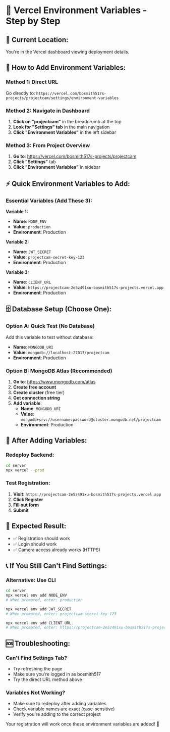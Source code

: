 # 🔧 Vercel Environment Variables - Step by Step

## 📍 **Current Location:**
You're in the Vercel dashboard viewing deployment details.

## 🎯 **How to Add Environment Variables:**

### **Method 1: Direct URL**
Go directly to: `https://vercel.com/bosmith517s-projects/projectcam/settings/environment-variables`

### **Method 2: Navigate in Dashboard**
1. **Click on "projectcam"** in the breadcrumb at the top
2. **Look for "Settings" tab** in the main navigation
3. **Click "Environment Variables"** in the left sidebar

### **Method 3: From Project Overview**
1. **Go to**: https://vercel.com/bosmith517s-projects/projectcam
2. **Click "Settings"** tab
3. **Click "Environment Variables"** in sidebar

## ⚡ **Quick Environment Variables to Add:**

### **Essential Variables (Add These 3):**

**Variable 1:**
- **Name**: `NODE_ENV`
- **Value**: `production`
- **Environment**: Production

**Variable 2:**
- **Name**: `JWT_SECRET`
- **Value**: `projectcam-secret-key-123`
- **Environment**: Production

**Variable 3:**
- **Name**: `CLIENT_URL`
- **Value**: `https://projectcam-2e5z491xu-bosmith517s-projects.vercel.app`
- **Environment**: Production

## 🗄️ **Database Setup (Choose One):**

### **Option A: Quick Test (No Database)**
Add this variable to test without database:
- **Name**: `MONGODB_URI`
- **Value**: `mongodb://localhost:27017/projectcam`
- **Environment**: Production

### **Option B: MongoDB Atlas (Recommended)**
1. **Go to**: https://www.mongodb.com/atlas
2. **Create free account**
3. **Create cluster** (free tier)
4. **Get connection string**
5. **Add variable**:
   - **Name**: `MONGODB_URI`
   - **Value**: `mongodb+srv://username:password@cluster.mongodb.net/projectcam`
   - **Environment**: Production

## 🚀 **After Adding Variables:**

### **Redeploy Backend:**
```bash
cd server
npx vercel --prod
```

### **Test Registration:**
1. **Visit**: `https://projectcam-2e5z491xu-bosmith517s-projects.vercel.app`
2. **Click Register**
3. **Fill out form**
4. **Submit**

## 🎯 **Expected Result:**
- ✅ Registration should work
- ✅ Login should work
- ✅ Camera access already works (HTTPS)

## 📞 **If You Still Can't Find Settings:**

### **Alternative: Use CLI**
```bash
cd server
npx vercel env add NODE_ENV
# When prompted, enter: production

npx vercel env add JWT_SECRET
# When prompted, enter: projectcam-secret-key-123

npx vercel env add CLIENT_URL
# When prompted, enter: https://projectcam-2e5z491xu-bosmith517s-projects.vercel.app
```

## 🆘 **Troubleshooting:**

### **Can't Find Settings Tab?**
- Try refreshing the page
- Make sure you're logged in as bosmith517
- Try the direct URL method above

### **Variables Not Working?**
- Make sure to redeploy after adding variables
- Check variable names are exact (case-sensitive)
- Verify you're adding to the correct project

Your registration will work once these environment variables are added! 🎉
